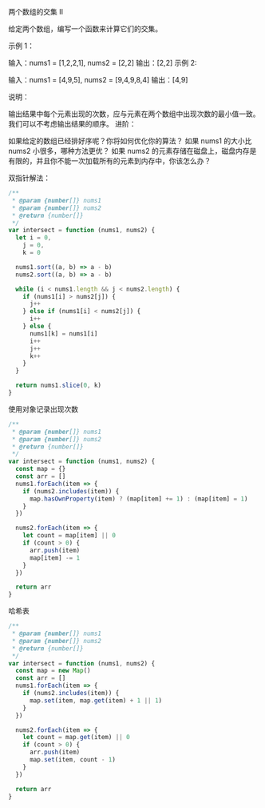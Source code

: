 两个数组的交集 II

给定两个数组，编写一个函数来计算它们的交集。

示例 1：

输入：nums1 = [1,2,2,1], nums2 = [2,2]
输出：[2,2]
示例 2:

输入：nums1 = [4,9,5], nums2 = [9,4,9,8,4]
输出：[4,9]
 

说明：

输出结果中每个元素出现的次数，应与元素在两个数组中出现次数的最小值一致。
我们可以不考虑输出结果的顺序。
进阶：

如果给定的数组已经排好序呢？你将如何优化你的算法？
如果 nums1 的大小比 nums2 小很多，哪种方法更优？
如果 nums2 的元素存储在磁盘上，磁盘内存是有限的，并且你不能一次加载所有的元素到内存中，你该怎么办？


双指针解法：
```js
/**
 * @param {number[]} nums1
 * @param {number[]} nums2
 * @return {number[]}
 */
var intersect = function (nums1, nums2) {
  let i = 0,
    j = 0,
    k = 0

  nums1.sort((a, b) => a - b)
  nums2.sort((a, b) => a - b)

  while (i < nums1.length && j < nums2.length) {
    if (nums1[i] > nums2[j]) {
      j++
    } else if (nums1[i] < nums2[j]) {
      i++
    } else {
      nums1[k] = nums1[i]
      i++
      j++
      k++
    }
  }

  return nums1.slice(0, k)
}
```


使用对象记录出现次数
```js
/**
 * @param {number[]} nums1
 * @param {number[]} nums2
 * @return {number[]}
 */
var intersect = function (nums1, nums2) {
  const map = {}
  const arr = []
  nums1.forEach(item => {
    if (nums2.includes(item)) {
      map.hasOwnProperty(item) ? (map[item] += 1) : (map[item] = 1)
    }
  })

  nums2.forEach(item => {
    let count = map[item] || 0
    if (count > 0) {
      arr.push(item)
      map[item] -= 1
    }
  })

  return arr
}
```

哈希表
```js
/**
 * @param {number[]} nums1
 * @param {number[]} nums2
 * @return {number[]}
 */
var intersect = function (nums1, nums2) {
  const map = new Map()
  const arr = []
  nums1.forEach(item => {
    if (nums2.includes(item)) {
      map.set(item, map.get(item) + 1 || 1)
    }
  })

  nums2.forEach(item => {
    let count = map.get(item) || 0
    if (count > 0) {
      arr.push(item)
      map.set(item, count - 1)
    }
  })

  return arr
}
```